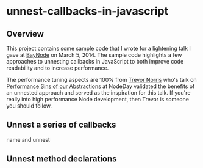 # unnest-callbacks-in-javascript

## Overview

This project contains some sample code that I wrote for a lightening talk I gave at [BayNode](http://www.meetup.com/BayNode) on March 5, 2014. The sample code highlights a few approaches to unnesting callbacks in JavaScript to both improve code readability and to increase performance. 

The performance tuning aspects are 100% from [Trevor Norris](https://twitter.com/trevnorris) who's talk on [Performance Sins of our Abstractions](http://exponential.io/blog/nodeday-2014-performance-sins-of-our-abstractions) at NodeDay validated the benefits of an unnested approach and served as the inspiration for this talk. If you're really into high performance Node development, then Trevor is someone you should follow.

## Unnest a series of callbacks

name and unnest

## Unnest method declarations



